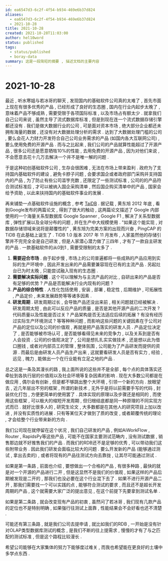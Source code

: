 ```yaml
---
id: ea6547d3-6c2f-4f54-b934-469e6b37d824
aliases:
  - ea6547d3-6c2f-4f54-b934-469e6b37d824
  - 2021-10-28
title: 2021-10-28
created: 2021-10-28T11:03:00
author: hel10word
status: published
tags:
  - status/published
  - boray-data
summary: 这是一段简短的摘要 , 描述文档的主要内容
---
```


# 2021-10-28

最近 , 听水寒姐与若冰哥的聊天 , 发现国内的基础软件公司真的太难了 , 首先市面上现在有很多优秀的产品 , 已经形成了良好的生态圈 , 国内在行业内起步太晚了 , 意味着产品不够成熟 , 需要受限于各项国际标准 , 以及市场占有额太少 . 就拿我们自己公司来说 , 虽然主导了流式数据库标准 , 但是到现在连一个流式数据存储引擎都还没有 . 我们是做大数据行业的公司 , 可是面对资本市场 , 绝大部分企业都还未拥有海量的数据 , 还没有对大数据处理分析的需求 . 达到了大数据处理门槛的公司 , 要么会花人力财力开发符合自己公司业务需求的产品 (如国内各大互联网公司)  , 要么使用免费的开源产品 . 而与之比起来 , 我们公司的产品就算性能超过了开源产品 , 很多公司还是愿意牺牲10%的性能 , 去用免费的开源产品 , 因为对他们来说 , 不会愿意去花十几万去解决一个并不是唯一解的问题 . 

于是这种初创基础软件公司 , 生存会很困难 , 无法在市场上带来盈利 . 政府为了支持国内基础软件的建设 , 避免卡脖子问题 , 会要求国企或者政府部门采购并支持国内的产品 , 为了防止有些公司滥竽充数 , 还限定了一些测试标准 , 公司的的产品符合测试标准后 , 才可以被纳入国企采购清单 , 然后国企购买清单中的产品 , 国家会给予资助 , 以此来扶持国内的基础软件事业的发展 . 

再来铺垫一点基础软件设施的概念 , 参考 [TaiDB](https://docs.pingcap.com/zh/tidb/stable) . 据记载 , 黄东旭 2012 年底 , 看到Google发布的两篇论文 , 得到了很大的触动 , 这两篇论文描述了 Google 内部使用的一个海量关系型数据库 Google Spanner , Google F1 , 解决了关系型数据库 , 弹性扩展以及全球分布的问题 , 并在生产中大规模使用 . "如果这个能实现 , 对数据存储领域来说将是颠覆性的" , 黄东旭为完美方案的出现而兴奋 ,  PingCAP 的 TiDB 在此基础上诞生了 . TiDB 1.0 版本 2017 年 11 月发布 , 人家虽然他的存储引擎并不完完全全是自己研发 , 但是人家潜心潜力做了三四年 , 才有了一款自主研发的产品 . 一款基础软件的从0到1 , 需要受限制的太多了 .

1. **需要迎合市场** . 由于起步慢 , 市场上的公司普遍都将一些成熟的产品应用到实际的生产环境中 , 因此开发出来的产品需要兼容现在已有的主流产品 . 另起灶台已为时太晚 , 只能尝试融入现有的生态圈 . 
2. **需要解决实际问题** . 这个可以理解为与主流产品的对比 , 自研出来的产品是否有足够的优势 ? 产品是否能解决行业内现有的问题 ? 
3. **产品的综合特性** . 人性化包括使用 , 安装 , 部署 , 稳定性 , 后期维护 , 可拓展性 , 产品定价 , 未来发展趋势等等诸多因素 . 
4. **研发周期** . 研发周期过长 , 会导致产品还没出来前 , 相关问题就已经被解决 . 研发周期太短 , 由此可以反应产品的质量 , 是否是其他开源产品的二次开发 ? 代码质量以及性能是否过关 ? 产品架构是否无法适应后续的拓展 ? 有没有经历过实际生产环境测试 ? 等等种种问题 , 而影响这些问题的关键因素在于公司对产品的定位以及公司的价值观 , 再就是把产品落实的研发人员 . 产品定位决定了 , 是否能够被市场认可 , 是否能够看得见未来的竞争力 , 以及关系到是否有人会投资 . 公司的价值观决定了 , 公司是想扎扎实实做技术 , 还是想以此为借口圈钱 , 或者对内部员工的管理 , 整体氛围 , 公司能为了产品研发而提供的资源 . 而最后是由研发人员产品生产出来 , 这就要看研发人员是否有实力 , 经验 , 远见 , 魄力 , 能做出一个在行业能有立足之地的产品 . 
    

总之这是一条及其漫长的路 , 我上面所说的这些并不是全部 , 每个点的具体落实还牵扯到各执行层的价值观以及社会环境等复杂因素的影响 . 现在大多数公司都是在做应用 , 偶尔会有创新 , 但是都不够跳出整个大环境 , 引领一个新的方向 . 放眼望去 , 近几年层出不穷的框架 , 所谓的新技术 , 无外乎是将以前需要手写的代码 , 封装优化打包 , 方便更简单的使用罢了 . 具体实现的原理以及步骤还是相同的 , 而使用这些框架 , 可以极大的缩短开发周期 , 但归根结底都是同一种原理的不同实现方式而已 . 就好比很多人的 , 研究生论文 , 大多数都是在其他人的研究项目上加以改进 , 并没有实质性的进展 . 只有等某位天才做到了质的改变 , 或者颠覆传统的理论 , 才会给整个行业带来新的方向 . 

我们公司现在就停留在这个状况 , 我们自己研发的产品 , 例如AiWorkFlow , Router , RapidsPy等这些产品 , 可能不在国家主要测试范畴内 , 没有测试数据 , 销售那边就不好推售我们的产品 . 而我们的RDB还不是足够的优秀 , 可以带动我们这些附带业务 . 因此我们研发会面临比较大的问题 . 要么开发新的产品 (能够通过测试 , 拿出去卖的)  , 或者将现有的产品往测试方向去靠拢 , 让其尽可能通过测试 . 

如果是第一条路 , 前面也介绍 , 要想做出一个合格的产品 , 有很多种路 , 最快的就是对一个开源的产品进行二开 , 但是这显然不是我们的价值观 , 如果这样的产品后期被发现是二开的 , 那我们也没必要在这个行业混下去了 . 如果不进行开源产品二开 , 那我们需要找一个可以实践的点 , 能够符合测试的要求 , 而且还不是超长开发周期的产品 , 这个就需要大家广泛的提出意见 , 在这个前提下先要拿到测试名单 . 

如果是第二条路 , 就会改变现有产品的初衷 , 虽然问了若冰哥 , 我们现有几款产品的定位也不是特别明确 , 如果强行往测试上面靠 , 性能结果会不会好看也还不清楚 . 

可能还有第三条路 , 就是我们公司去提申请 , 就比如我们的RDB , 一开始是没有针对OLAP类型数据库测试的概念 , 是我们不断的往上提需求 , 慢慢的才有了与之匹配的测试标准 , 但是这个路程比较漫长 . 

希望公司能够在大家集体的努力下能够度过难关 , 而我也希望能在更良好的土壤中多学点东西 . 



